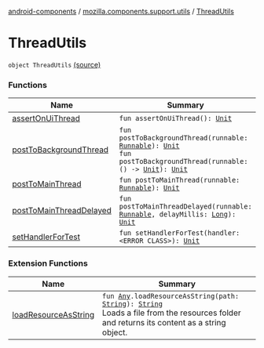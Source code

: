 [android-components](../../index.md) / [mozilla.components.support.utils](../index.md) / [ThreadUtils](./index.md)

# ThreadUtils

`object ThreadUtils` [(source)](https://github.com/mozilla-mobile/android-components/blob/master/components/support/utils/src/main/java/mozilla/components/support/utils/ThreadUtils.kt#L12)

### Functions

| Name | Summary |
|---|---|
| [assertOnUiThread](assert-on-ui-thread.md) | `fun assertOnUiThread(): `[`Unit`](https://kotlinlang.org/api/latest/jvm/stdlib/kotlin/-unit/index.html) |
| [postToBackgroundThread](post-to-background-thread.md) | `fun postToBackgroundThread(runnable: `[`Runnable`](https://developer.android.com/reference/java/lang/Runnable.html)`): `[`Unit`](https://kotlinlang.org/api/latest/jvm/stdlib/kotlin/-unit/index.html)<br>`fun postToBackgroundThread(runnable: () -> `[`Unit`](https://kotlinlang.org/api/latest/jvm/stdlib/kotlin/-unit/index.html)`): `[`Unit`](https://kotlinlang.org/api/latest/jvm/stdlib/kotlin/-unit/index.html) |
| [postToMainThread](post-to-main-thread.md) | `fun postToMainThread(runnable: `[`Runnable`](https://developer.android.com/reference/java/lang/Runnable.html)`): `[`Unit`](https://kotlinlang.org/api/latest/jvm/stdlib/kotlin/-unit/index.html) |
| [postToMainThreadDelayed](post-to-main-thread-delayed.md) | `fun postToMainThreadDelayed(runnable: `[`Runnable`](https://developer.android.com/reference/java/lang/Runnable.html)`, delayMillis: `[`Long`](https://kotlinlang.org/api/latest/jvm/stdlib/kotlin/-long/index.html)`): `[`Unit`](https://kotlinlang.org/api/latest/jvm/stdlib/kotlin/-unit/index.html) |
| [setHandlerForTest](set-handler-for-test.md) | `fun setHandlerForTest(handler: <ERROR CLASS>): `[`Unit`](https://kotlinlang.org/api/latest/jvm/stdlib/kotlin/-unit/index.html) |

### Extension Functions

| Name | Summary |
|---|---|
| [loadResourceAsString](../../mozilla.components.support.test.file/kotlin.-any/load-resource-as-string.md) | `fun `[`Any`](https://kotlinlang.org/api/latest/jvm/stdlib/kotlin/-any/index.html)`.loadResourceAsString(path: `[`String`](https://kotlinlang.org/api/latest/jvm/stdlib/kotlin/-string/index.html)`): `[`String`](https://kotlinlang.org/api/latest/jvm/stdlib/kotlin/-string/index.html)<br>Loads a file from the resources folder and returns its content as a string object. |
